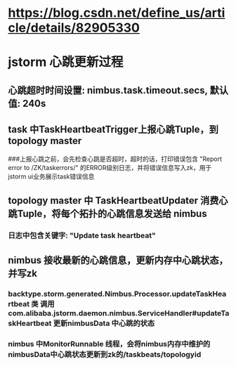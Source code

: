 # https://blog.csdn.net/define_us/article/details/82905330

# jstorm 心跳更新过程

## 心跳超时时间设置: nimbus.task.timeout.secs, 默认值: 240s

## task 中TaskHeartbeatTrigger上报心跳Tuple，到 topology master

###上报心跳之前，会先检查心跳是否超时，超时的话，打印错误包含 "Report error to /ZK/taskerrors/" 的ERROR级别日志，并将错误信息写入zk，用于jstorm ui业务展示task错误信息

## topology master 中 TaskHeartbeatUpdater 消费心跳Tuple，将每个拓扑的心跳信息发送给 nimbus

### 日志中包含关键字: "Update task heartbeat"

## nimbus 接收最新的心跳信息，更新内存中心跳状态，并写zk

### backtype.storm.generated.Nimbus.Processor.updateTaskHeartbeat 类 调用 com.alibaba.jstorm.daemon.nimbus.ServiceHandler#updateTaskHeartbeat 更新nimbusData 中心跳的状态

### nimbus 中MonitorRunnable 线程，会将nimbus内存中维护的nimbusData中心跳状态更新到zk的/taskbeats/topologyid
